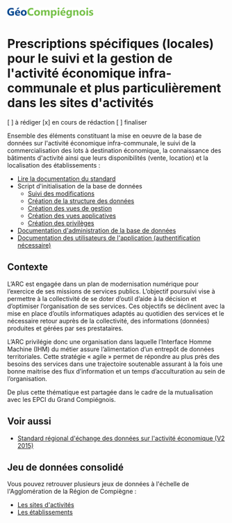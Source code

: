 ![picto](https://github.com/sigagglocompiegne/orga_gest_igeo/blob/master/doc/img/geocompiegnois_2020_reduit_v2.png)

# Prescriptions spécifiques (locales) pour le suivi et la gestion de l'activité économique infra-communale et plus particulièrement dans les sites d'activités

[ ] à rédiger [x] en cours de rédaction [ ] finaliser

Ensemble des éléments constituant la mise en oeuvre de la base de données sur l'activité économique infra-communale, le suivi de la commercialisation des lots à destination économique, la connaissance des bâtiments d'activité ainsi que leurs disponibilités (vente, location) et la localisation des établissements :

- [Lire la documentation du standard](gabarit/livrables.md)
- Script d'initialisation de la base de données
  * [Suivi des modifications](bdd/afe_00_trace.sql)
  * [Création de la structure des données](bdd/afe_10_squelette.sql)
  * [Création des vues de gestion](bdd/afe_20_vues_gestion.sql)
  * [Création des vues applicatives](bdd/afe_21_vues_xapps.sql)
  * [Création des privilèges](bdd/afe_99_grant.sql)  
- [Documentation d'administration de la base de données](bdd/doc_admin_bd_amt_fon_eco.md)
- [Documentation des utilisateurs de l'application (authentification nécessaire)](https://geo.compiegnois.fr/portail/index.php/2019/06/01/activite-economique/)



## Contexte

L’ARC est engagée dans un plan de modernisation numérique pour l’exercice de ses missions de services publics. L’objectif poursuivi vise à permettre à la collectivité de se doter d’outil d’aide à la décision et d’optimiser l’organisation de ses services. Ces objectifs se déclinent avec la mise en place d’outils informatiques adaptés au quotidien des services et le nécessaire retour auprès de la collectivité, des informations (données) produites et gérées par ses prestataires. 

L’ARC privilégie donc une organisation dans laquelle l’Interface Homme Machine (IHM) du métier assure l’alimentation d’un entrepôt de données territoriales. Cette stratégie « agile » permet de répondre au plus près des besoins des services dans une trajectoire soutenable assurant à la fois une bonne maitrise des flux d’information et un temps d’acculturation au sein de l’organisation.

De plus cette thématique est partagée dans le cadre de la mutualisation avec les EPCI du Grand Compiégnois.

## Voir aussi

- [Standard régional d'échange des données sur l'activité économique (V2 2015)](https://geo.compiegnois.fr/documents/metiers/eco/modele_groupe_activite_economique_version2_2015.pdf)


## Jeu de données consolidé

Vous pouvez retrouver plusieurs jeux de données à l'échelle de l'Agglomération de la Région de Compiègne :
  * [Les sites d'activités](https://geo.compiegnois.fr/geonetwork/srv/fre/catalog.search#/metadata/5c437f50-f898-4734-8a78-bcbcd74ba6c1)
  * [Les établissements](https://geo.compiegnois.fr/geonetwork/srv/fre/catalog.search#/metadata/22f0c413-dd60-4d2a-b6dc-b91d21d0d01a)
